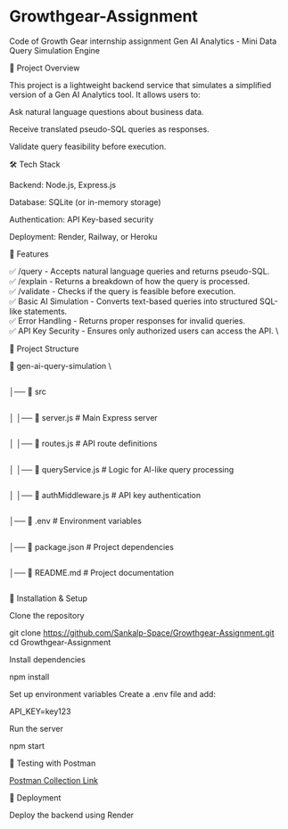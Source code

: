 # Growthgear-Assignment
Code of Growth Gear internship assignment 
Gen AI Analytics - Mini Data Query Simulation Engine

🚀 Project Overview

This project is a lightweight backend service that simulates a simplified version of a Gen AI Analytics tool. It allows users to:

Ask natural language questions about business data.

Receive translated pseudo-SQL queries as responses.

Validate query feasibility before execution.

🛠️ Tech Stack

Backend: Node.js, Express.js

Database: SQLite (or in-memory storage)

Authentication: API Key-based security

Deployment: Render, Railway, or Heroku

📌 Features

✅ /query - Accepts natural language queries and returns pseudo-SQL. \
✅ /explain - Returns a breakdown of how the query is processed. \
✅ /validate - Checks if the query is feasible before execution. \
✅ Basic AI Simulation - Converts text-based queries into structured SQL-like statements. \
✅ Error Handling - Returns proper responses for invalid queries. \
✅ API Key Security - Ensures only authorized users can access the API. \

📂 Project Structure

📁 gen-ai-query-simulation \
##
│── 📁 src
##
│   │── 📄 server.js            # Main Express server
##
│   │── 📄 routes.js            # API route definitions
##
│   │── 📄 queryService.js      # Logic for AI-like query processing
##
│   │── 📄 authMiddleware.js    # API key authentication
##
│── 📄 .env                     # Environment variables
##
│── 📄 package.json             # Project dependencies
##
│── 📄 README.md                # Project documentation
##

🚀 Installation & Setup

Clone the repository

git clone https://github.com/Sankalp-Space/Growthgear-Assignment.git \
cd Growthgear-Assignment

Install dependencies

npm install

Set up environment variables
Create a .env file and add:

API_KEY=key123

Run the server

npm start




🧪 Testing with Postman

[Postman Collection Link](https://elements.getpostman.com/redirect?entityId=36163184-694e9726-cd1f-47c9-bc0e-9e6488ef7ce4&entityType=collection)

🚀 Deployment

Deploy the backend using Render